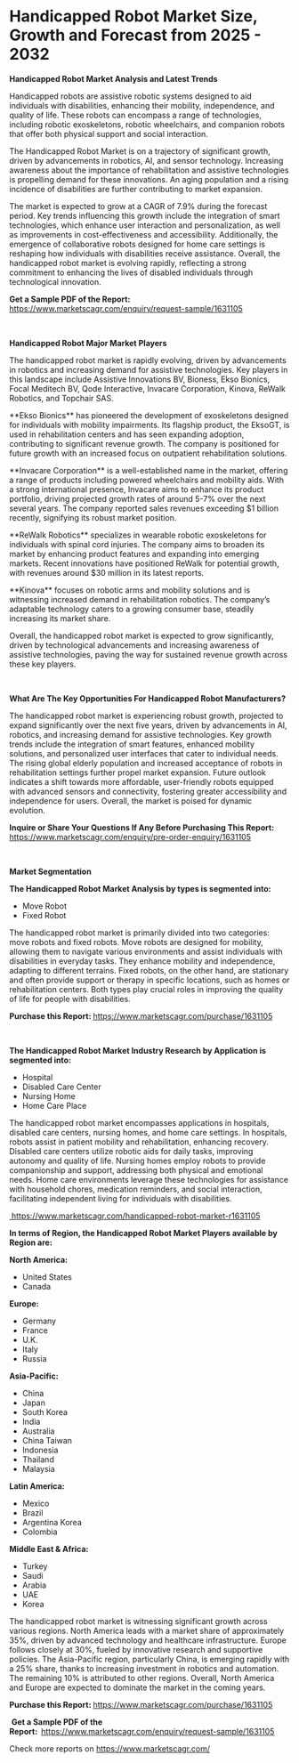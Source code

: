 <p><h1>Handicapped Robot Market Size, Growth and Forecast from 2025 - 2032</h1></p><p><strong>Handicapped Robot Market Analysis and Latest Trends</strong></p>
<p><p>Handicapped robots are assistive robotic systems designed to aid individuals with disabilities, enhancing their mobility, independence, and quality of life. These robots can encompass a range of technologies, including robotic exoskeletons, robotic wheelchairs, and companion robots that offer both physical support and social interaction. </p><p>The Handicapped Robot Market is on a trajectory of significant growth, driven by advancements in robotics, AI, and sensor technology. Increasing awareness about the importance of rehabilitation and assistive technologies is propelling demand for these innovations. An aging population and a rising incidence of disabilities are further contributing to market expansion.</p><p>The market is expected to grow at a CAGR of 7.9% during the forecast period. Key trends influencing this growth include the integration of smart technologies, which enhance user interaction and personalization, as well as improvements in cost-effectiveness and accessibility. Additionally, the emergence of collaborative robots designed for home care settings is reshaping how individuals with disabilities receive assistance. Overall, the handicapped robot market is evolving rapidly, reflecting a strong commitment to enhancing the lives of disabled individuals through technological innovation.</p></p>
<p><strong>Get a Sample PDF of the Report:&nbsp;</strong> <a href="https://www.marketscagr.com/enquiry/request-sample/1631105?utm_campaign=2959&utm_medium=2&utm_source=Github&utm_content=ia&utm_term=29032025&utm_id=handicapped-robot">https://www.marketscagr.com/enquiry/request-sample/1631105</a></p>
<p>&nbsp;</p>
<p><strong>Handicapped Robot Major Market Players</strong></p>
<p><p>The handicapped robot market is rapidly evolving, driven by advancements in robotics and increasing demand for assistive technologies. Key players in this landscape include Assistive Innovations BV, Bioness, Ekso Bionics, Focal Meditech BV, Qode Interactive, Invacare Corporation, Kinova, ReWalk Robotics, and Topchair SAS.</p><p>**Ekso Bionics** has pioneered the development of exoskeletons designed for individuals with mobility impairments. Its flagship product, the EksoGT, is used in rehabilitation centers and has seen expanding adoption, contributing to significant revenue growth. The company is positioned for future growth with an increased focus on outpatient rehabilitation solutions.</p><p>**Invacare Corporation** is a well-established name in the market, offering a range of products including powered wheelchairs and mobility aids. With a strong international presence, Invacare aims to enhance its product portfolio, driving projected growth rates of around 5-7% over the next several years. The company reported sales revenues exceeding $1 billion recently, signifying its robust market position.</p><p>**ReWalk Robotics** specializes in wearable robotic exoskeletons for individuals with spinal cord injuries. The company aims to broaden its market by enhancing product features and expanding into emerging markets. Recent innovations have positioned ReWalk for potential growth, with revenues around $30 million in its latest reports.</p><p>**Kinova** focuses on robotic arms and mobility solutions and is witnessing increased demand in rehabilitation robotics. The company’s adaptable technology caters to a growing consumer base, steadily increasing its market share.</p><p>Overall, the handicapped robot market is expected to grow significantly, driven by technological advancements and increasing awareness of assistive technologies, paving the way for sustained revenue growth across these key players.</p></p>
<p>&nbsp;</p>
<p><strong>What Are The Key Opportunities For Handicapped Robot Manufacturers?</strong></p>
<p><p>The handicapped robot market is experiencing robust growth, projected to expand significantly over the next five years, driven by advancements in AI, robotics, and increasing demand for assistive technologies. Key growth trends include the integration of smart features, enhanced mobility solutions, and personalized user interfaces that cater to individual needs. The rising global elderly population and increased acceptance of robots in rehabilitation settings further propel market expansion. Future outlook indicates a shift towards more affordable, user-friendly robots equipped with advanced sensors and connectivity, fostering greater accessibility and independence for users. Overall, the market is poised for dynamic evolution.</p></p>
<p><strong>Inquire or Share Your Questions If Any Before Purchasing This Report:</strong> <a href="https://www.marketscagr.com/enquiry/pre-order-enquiry/1631105?utm_campaign=2959&utm_medium=2&utm_source=Github&utm_content=ia&utm_term=29032025&utm_id=handicapped-robot">https://www.marketscagr.com/enquiry/pre-order-enquiry/1631105</a></p>
<p>&nbsp;</p>
<p><strong>Market Segmentation</strong></p>
<p><strong>The Handicapped Robot Market Analysis by types is segmented into:</strong></p>
<p><ul><li>Move Robot</li><li>Fixed Robot</li></ul></p>
<p><p>The handicapped robot market is primarily divided into two categories: move robots and fixed robots. Move robots are designed for mobility, allowing them to navigate various environments and assist individuals with disabilities in everyday tasks. They enhance mobility and independence, adapting to different terrains. Fixed robots, on the other hand, are stationary and often provide support or therapy in specific locations, such as homes or rehabilitation centers. Both types play crucial roles in improving the quality of life for people with disabilities.</p></p>
<p><strong>Purchase this Report:&nbsp;</strong><a href="https://www.marketscagr.com/purchase/1631105?utm_campaign=2959&utm_medium=2&utm_source=Github&utm_content=ia&utm_term=29032025&utm_id=handicapped-robot">https://www.marketscagr.com/purchase/1631105</a></p>
<p>&nbsp;</p>
<p><strong>The Handicapped Robot Market Industry Research by Application is segmented into:</strong></p>
<p><ul><li>Hospital</li><li>Disabled Care Center</li><li>Nursing Home</li><li>Home Care Place</li></ul></p>
<p><p>The handicapped robot market encompasses applications in hospitals, disabled care centers, nursing homes, and home care settings. In hospitals, robots assist in patient mobility and rehabilitation, enhancing recovery. Disabled care centers utilize robotic aids for daily tasks, improving autonomy and quality of life. Nursing homes employ robots to provide companionship and support, addressing both physical and emotional needs. Home care environments leverage these technologies for assistance with household chores, medication reminders, and social interaction, facilitating independent living for individuals with disabilities.</p></p>
<p><a href="https://www.marketscagr.com/handicapped-robot-market-r1631105?utm_campaign=2959&utm_medium=2&utm_source=Github&utm_content=ia&utm_term=29032025&utm_id=handicapped-robot">&nbsp;https://www.marketscagr.com/handicapped-robot-market-r1631105</a></p>
<p><strong>In terms of Region, the Handicapped Robot Market Players available by Region are:</strong></p>
<p>
    <p> <strong> North America: </strong>
        <ul>
            <li>United States</li>
            <li>Canada</li>
        </ul>
        </p> 
    <p> <strong> Europe: </strong>
        <ul>
            <li>Germany</li>
            <li>France</li>
            <li>U.K.</li>
            <li>Italy</li>
            <li>Russia</li>
        </ul>
        </p> 
    <p> <strong> Asia-Pacific: </strong>
        <ul>
            <li>China</li>
            <li>Japan</li>
            <li>South Korea</li>
            <li>India</li>
            <li>Australia</li>
            <li>China Taiwan</li>
            <li>Indonesia</li>
            <li>Thailand</li>
            <li>Malaysia</li>
        </ul>
        </p> 
    <p> <strong> Latin America: </strong>
        <ul>
            <li>Mexico</li>
            <li>Brazil</li>
            <li>Argentina Korea</li>
            <li>Colombia</li>
        </ul>
        </p> 
    <p> <strong> Middle East & Africa: </strong>
        <ul>
            <li>Turkey</li>
            <li>Saudi</li>
            <li>Arabia</li>
            <li>UAE</li>
            <li>Korea</li>
        </ul>
    </p>
    </p>
<p><p>The handicapped robot market is witnessing significant growth across various regions. North America leads with a market share of approximately 35%, driven by advanced technology and healthcare infrastructure. Europe follows closely at 30%, fueled by innovative research and supportive policies. The Asia-Pacific region, particularly China, is emerging rapidly with a 25% share, thanks to increasing investment in robotics and automation. The remaining 10% is attributed to other regions. Overall, North America and Europe are expected to dominate the market in the coming years.</p></p>
<p><strong>Purchase this Report: </strong><a href="https://www.marketscagr.com/purchase/1631105?utm_campaign=2959&utm_medium=2&utm_source=Github&utm_content=ia&utm_term=29032025&utm_id=handicapped-robot">https://www.marketscagr.com/purchase/1631105</a></p>
<p>&nbsp;<strong>Get a Sample PDF of the Report:&nbsp;&nbsp;</strong><a href="https://www.marketscagr.com/enquiry/request-sample/1631105?utm_campaign=2959&utm_medium=2&utm_source=Github&utm_content=ia&utm_term=29032025&utm_id=handicapped-robot">https://www.marketscagr.com/enquiry/request-sample/1631105</a></p>
<p><strong></strong></p>
<p>Check more reports on <a href="https://www.marketscagr.com/?utm_campaign=2959&utm_medium=2&utm_source=Github&utm_content=ia&utm_term=29032025&utm_id=handicapped-robot">https://www.marketscagr.com/</a></p>